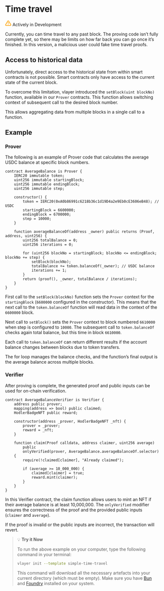 # Time travel 

<div class="feature-card feature-in-dev">
  <div class="title">
    <svg width="20" height="20" viewBox="0 0 20 20" fill="none" xmlns="http://www.w3.org/2000/svg">
    <path d="M8.57499 3.21665L1.51665 15C1.37113 15.252 1.29413 15.5377 1.29331 15.8288C1.2925 16.1198 1.3679 16.4059 1.51201 16.6588C1.65612 16.9116 1.86392 17.1223 2.11474 17.2699C2.36556 17.4174 2.65065 17.4968 2.94165 17.5H17.0583C17.3493 17.4968 17.6344 17.4174 17.8852 17.2699C18.136 17.1223 18.3439 16.9116 18.488 16.6588C18.6321 16.4059 18.7075 16.1198 18.7067 15.8288C18.7058 15.5377 18.6288 15.252 18.4833 15L11.425 3.21665C11.2764 2.97174 11.0673 2.76925 10.8176 2.62872C10.568 2.48819 10.2864 2.41437 9.99999 2.41437C9.71354 2.41437 9.43193 2.48819 9.18232 2.62872C8.93272 2.76925 8.72355 2.97174 8.57499 3.21665V3.21665Z" stroke="#FCA004" stroke-width="2" stroke-linecap="round" stroke-linejoin="round"/>
    <path d="M10 7.5V10.8333" stroke="#FCA004" stroke-width="2" stroke-linecap="round" stroke-linejoin="round"/>
    <path d="M10 14.1667H10.0083" stroke="#FCA004" stroke-width="2" stroke-linecap="round" stroke-linejoin="round"/>
    </svg>
    Actively in Development
  </div>
  <p>Currently, you can time travel to any past block. The proving code isn’t fully complete yet, so there may be limits on how far back you can go once it’s finished. In this version, a malicious user could fake time travel proofs.</p>
</div>

## Access to historical data 
Unfortunately, direct access to the historical state from within smart contracts is not possible. 
Smart contracts only have access to the current state of the current block. 

To overcome this limitation, vlayer introduced the `setBlock(uint blockNo)` function, available in our `Prover` contracts. This function allows switching context of subsequent call to the desired block number.

This allows aggregating data from multiple blocks in a single call to a function. 

## Example
### Prover
The following is an example of Prover code that calculates the average USDC balance at specific block numbers.

```solidity
contract AverageBalance is Prover {
    IERC20 immutable token;
    uint256 immutable startingBlock;
    uint256 immutable endingBlock;
    uint256 immutable step;

    constructor() {
        token = IERC20(0xA0b86991c6218b36c1d19D4a2e9Eb0cE3606eB48); // USDC 
        startingBlock = 6600000;
        endingBlock = 6700000;
        step = 10000;
    }

    function averageBalanceOf(address _owner) public returns (Proof, address, uint256) {
        uint256 totalBalance = 0;
        uint256 iterations = 0;

        for (uint256 blockNo = startingBlock; blockNo <= endingBlock; blockNo += step) {
            setBlock(blockNo);
            totalBalance += token.balanceOf(_owner); // USDC balance
            iterations += 1;
        }
        return (proof(), _owner, totalBalance / iterations);
    }
}
```

First call to the `setBlock(blockNo)` function sets the `Prover` context for the `startingBlock` (`6600000` configured in the constructor). This means that the next call to the `token.balanceOf` function will read data in the context of the `6600000` block.

Next call to `setBlock()` sets the `Prover` context to block numbered `6610000` when step is configured to `10000`. The subsequent call to `token.balanceOf` checks again total balance, but this time in block `6610000`.

Each call to `token.balanceOf` can return different results if the account balance changes between blocks due to token transfers.

The for loop manages the balance checks, and the function’s final output is the average balance across multiple blocks.

### Verifier
After proving is complete, the generated proof and public inputs can be used for on-chain verification.

```solidity
contract AverageBalanceVerifier is Verifier {
    address public prover;
    mapping(address => bool) public claimed;
    HodlerBadgeNFT public reward;

    constructor(address _prover, HodlerBadgeNFT _nft) {
        prover = _prover;
        reward = _nft;
    }

    function claim(Proof calldata, address claimer, uint256 average)
        public
        onlyVerified(prover, AverageBalance.averageBalanceOf.selector)
    {
        require(!claimed[claimer], "Already claimed");

        if (average >= 10_000_000) {
            claimed[claimer] = true;
            reward.mint(claimer);
        }
    }
}
```

In this Verifier contract, the claim function allows users to mint an NFT if their average balance is at least 10,000,000. The `onlyVerified` modifier ensures the correctness of the proof and the provided public inputs (`claimer` and `average`).

If the proof is invalid or the public inputs are incorrect, the transaction will revert.

> 💡  **Try it Now**
> 
> To run the above example on your computer, type the following command in your terminal:
> 
> ```bash
> vlayer init --template simple-time-travel
> ```
> 
> This command will download all the necessary artefacts into your current directory (which must be empty). Make sure you have [Bun](https://bun.sh/) and [Foundry](https://book.getfoundry.sh/getting-started/installation) installed on your system.